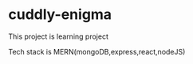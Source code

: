 # cuddly-enigma

This project is learning project 

Tech stack is MERN(mongoDB,express,react,nodeJS)
